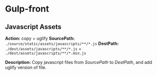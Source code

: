 # Gulp-front 
## Javascript Assets

**Action:** copy + uglify
**SourcePath:** `./source/static/assets/javascripts/**/*.js`
**DestPath:** `./dest/assets/javascripts/**/*.js` + `./dest/assets/javascripts/**/*.min.js`

**Description:** Copy javascript files from *SourcePath* to *DestPath*, and add uglify version of file.
